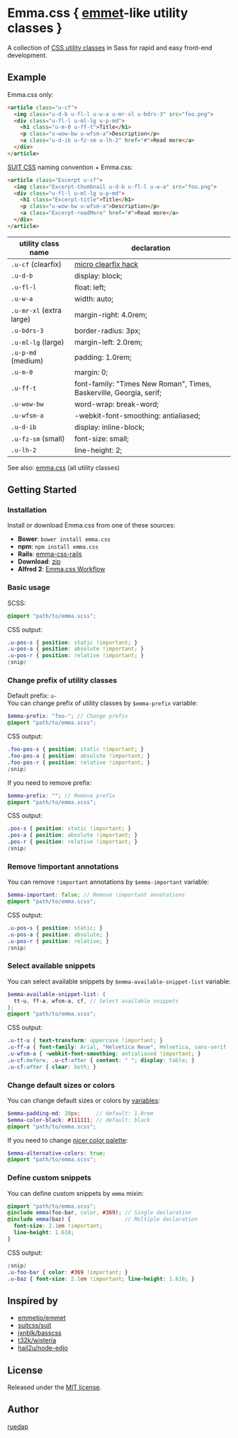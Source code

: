 # Emma.css { [emmet](http://docs.emmet.io/cheat-sheet/)-like utility classes }

A collection of [CSS utility classes](emma.css) in Sass for rapid and easy front-end development.

## Example

Emma.css only:

``` html
<article class="u-cf">
  <img class="u-d-b u-fl-l u-w-a u-mr-xl u-bdrs-3" src="foo.png">
  <div class="u-fl-l u-ml-lg u-p-md">
    <h1 class="u-m-0 u-ff-t">Title</h1>
    <p class="u-wow-bw u-wfsm-a">Description</p>
    <a class="u-d-ib u-fz-sm u-lh-2" href="#">Read more</a>
  </div>
</article>
```

[SUIT CSS](https://suitcss.github.io/) naming convention + Emma.css:

``` html
<article class="Excerpt u-cf">
  <img class="Excerpt-thumbnail u-d-b u-fl-l u-w-a" src="foo.png">
  <div class="u-fl-l u-ml-lg u-p-md">
    <h1 class="Excerpt-title">Title</h1>
    <p class="u-wow-bw u-wfsm-a">Description</p>
    <a class="Excerpt-readMore" href="#">Read more</a>
  </div>
</article>
```

utility class name | declaration
--- | ---
`.u-cf` (clearfix) | [micro clearfix hack](http://nicolasgallagher.com/micro-clearfix-hack/)
`.u-d-b` | display: block;
`.u-fl-l` | float: left;
`.u-w-a` | width: auto;
`.u-mr-xl` (extra large) | margin-right: 4.0rem;
`.u-bdrs-3` | border-radius: 3px;
`.u-ml-lg` (large) | margin-left: 2.0rem;
`.u-p-md` (medium) | padding: 1.0rem;
`.u-m-0` | margin: 0;
`.u-ff-t` | font-family: "Times New Roman", Times, Baskerville, Georgia, serif;
`.u-wow-bw` | word-wrap: break-word;
`.u-wfsm-a` | -webkit-font-smoothing: antialiased;
`.u-d-ib` | display: inline-block;
`.u-fz-sm` (small) | font-size: small;
`.u-lh-2` | line-height: 2;

See also: [emma.css](emma.css) (all utility classes)

## Getting Started

### Installation

Install or download Emma.css from one of these sources:

* **Bower**: `bower install emma.css`
* **npm**: `npm install emma.css`
* **Rails**: [emma-css-rails](https://github.com/ruedap/emma-css-rails)
* **Download**: [zip](https://github.com/ruedap/emma.css/releases)
* **Alfred 2**: [Emma.css Workflow](https://github.com/ruedap/alfred-emma-css-workflow)

### Basic usage

SCSS:
``` scss
@import "path/to/emma.scss";
```
CSS output:
``` css
.u-pos-s { position: static !important; }
.u-pos-a { position: absolute !important; }
.u-pos-r { position: relative !important; }
(snip)
```

### Change prefix of utility classes

Default prefix: `u-`  
You can change prefix of utility classes by `$emma-prefix` variable:

``` scss
$emma-prefix: "foo-"; // Change prefix
@import "path/to/emma.scss";
```
CSS output:
``` css
.foo-pos-s { position: static !important; }
.foo-pos-a { position: absolute !important; }
.foo-pos-r { position: relative !important; }
(snip)
```

If you need to remove prefix:

``` scss
$emma-prefix: ""; // Remove prefix
@import "path/to/emma.scss";
```
CSS output:
``` css
.pos-s { position: static !important; }
.pos-a { position: absolute !important; }
.pos-r { position: relative !important; }
(snip)
```

### Remove !important annotations

You can remove `!important` annotations by `$emma-important` variable:

``` scss
$emma-important: false; // Remove !important annotations
@import "path/to/emma.scss";
```
CSS output:
``` css
.u-pos-s { position: static; }
.u-pos-a { position: absolute; }
.u-pos-r { position: relative; }
(snip)
```

### Select available snippets

You can select available snippets by `$emma-available-snippet-list` variable:

``` scss
$emma-available-snippet-list: (
  tt-u, ff-a, wfsm-a, cf, // Select available snippets
);
@import "path/to/emma.scss";
```
CSS output:
``` css
.u-tt-u { text-transform: uppercase !important; }
.u-ff-a { font-family: Arial, "Helvetica Neue", Helvetica, sans-serif !important; }
.u-wfsm-a { -webkit-font-smoothing: antialiased !important; }
.u-cf:before, .u-cf:after { content: " "; display: table; }
.u-cf:after { clear: both; }
```

### Change default sizes or colors

You can change default sizes or colors by [variables](emma.scss):

``` scss
$emma-padding-md: 20px;     // default: 1.0rem
$emma-color-black: #111111; // default: black
@import "path/to/emma.scss";
```

If you need to change [nicer color palette](http://clrs.cc/):

``` scss
$emma-alternative-colors: true;
@import "path/to/emma.scss";
```

### Define custom snippets

You can define custom snippets by `emma` mixin:

``` scss
@import "path/to/emma.scss";
@include emma(foo-bar, color, #369); // Single declaration
@include emma(baz) {                 // Multiple declaration
  font-size: 2.1em !important;
  line-height: 1.618;
}
```
CSS output:
``` css
(snip)
.u-foo-bar { color: #369 !important; }
.u-baz { font-size: 2.1em !important; line-height: 1.618; }
```

## Inspired by

* [emmetio/emmet](https://github.com/emmetio/emmet)
* [suitcss/suit](https://github.com/suitcss/suit)
* [jxnblk/basscss](https://github.com/jxnblk/basscss)
* [t32k/wisteria](https://github.com/t32k/wisteria)
* [hail2u/node-edjo](https://github.com/hail2u/node-edjo)

## License

Released under the [MIT license](http://ruedap.mit-license.org/2015).

## Author

[ruedap](https://github.com/ruedap)
